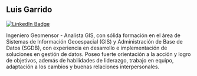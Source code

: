 ## Luis Garrido

[![LinkedIn Badge](https://img.shields.io/badge/My-LinkedIn-blue)](https://www.linkedin.com/in/luisgarridocornejo)
<!--
[![CV Badge](https://img.shields.io/badge/My-CV-critical)](https://docs.google.com/document/d/1v1CvZ1izbjTheI-goCkiPXXaosMm86UWq_dcYoAL77g/edit?usp=drive_link)
-->
Ingeniero Geomensor - Analista GIS, con sólida formación en el área de Sistemas de Información Geoespacial (GIS) y Administración de Base de Datos (SGDB), con experiencia en desarrollo e implementación de soluciones en gestión de datos. 
Poseo fuerte orientación a la acción y logro de objetivos, además de habilidades de liderazgo, trabajo en equipo, adaptación a los cambios y buenas relaciones interpersonales.


